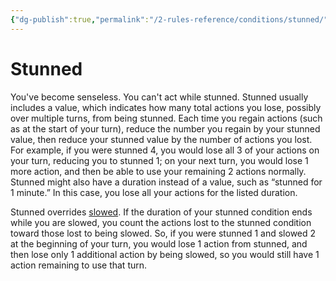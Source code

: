 ```yaml
---
{"dg-publish":true,"permalink":"/2-rules-reference/conditions/stunned/","noteIcon":""}
---
```


# Stunned

You've become senseless. You can't act while stunned. Stunned usually includes a value, which indicates how many total actions you lose, possibly over multiple turns, from being stunned. Each time you regain actions (such as at the start of your turn), reduce the number you regain by your stunned value, then reduce your stunned value by the number of actions you lost. For example, if you were stunned 4, you would lose all 3 of your actions on your turn, reducing you to stunned 1; on your next turn, you would lose 1 more action, and then be able to use your remaining 2 actions normally. Stunned might also have a duration instead of a value, such as “stunned for 1 minute.” In this case, you lose all your actions for the listed duration.  
  
Stunned overrides [slowed](https://2e.aonprd.com/Conditions.aspx?ID=35). If the duration of your stunned condition ends while you are slowed, you count the actions lost to the stunned condition toward those lost to being slowed. So, if you were stunned 1 and slowed 2 at the beginning of your turn, you would lose 1 action from stunned, and then lose only 1 additional action by being slowed, so you would still have 1 action remaining to use that turn.